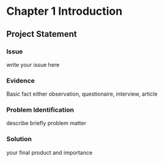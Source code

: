 # Chapter 1 Introduction
## Project Statement
### Issue
write your issue here

### Evidence
Basic fact either observation, questionaire, interview, article

### Problem Identification
describe briefly problem matter

### Solution
your final product and importance

